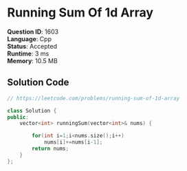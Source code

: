 # Running Sum Of 1d Array

**Question ID**: 1603  
**Language**: Cpp  
**Status**: Accepted  
**Runtime**: 3 ms  
**Memory**: 10.5 MB  

## Solution Code
```cpp
// https://leetcode.com/problems/running-sum-of-1d-array

class Solution {
public:
    vector<int> runningSum(vector<int>& nums) {

        for(int i=1;i<nums.size();i++)
            nums[i]+=nums[i-1];
        return nums;
    }
};
```
